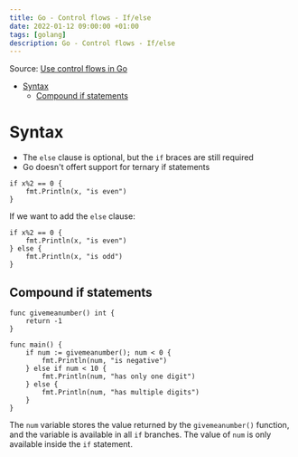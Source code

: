 ```yaml
---
title: Go - Control flows - If/else
date: 2022-01-12 09:00:00 +01:00
tags: [golang]
description: Go - Control flows - If/else
---
```


Source: [Use control flows in Go](https://docs.microsoft.com/en-us/learn/modules/go-control-flow/)

- [Syntax](#syntax)
  - [Compound if statements](#compound-if-statements)

# Syntax

- The `else` clause is optional, but the `if` braces are still required
- Go doesn't offert support for ternary if statements

```golang
if x%2 == 0 {
    fmt.Println(x, "is even")
}
```

If we want to add the `else` clause:
```golang
if x%2 == 0 {
    fmt.Println(x, "is even")
} else {
    fmt.Println(x, "is odd")
}
```

## Compound if statements

```golang
func givemeanumber() int {
    return -1
}

func main() {
    if num := givemeanumber(); num < 0 {
        fmt.Println(num, "is negative")
    } else if num < 10 {
        fmt.Println(num, "has only one digit")
    } else {
        fmt.Println(num, "has multiple digits")
    }
}
```

The `num` variable stores the value returned by the `givemeanumber()` function, and the variable is available in all `if` branches. The value of `num` is only available inside the `if` statement.